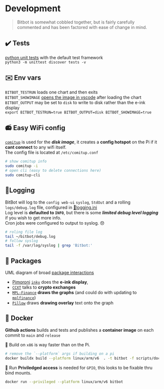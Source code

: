 # Development
> Bitbot is somewhat cobbled together, but is fairly carefully commented and has been factored with ease of change in mind.  

## ✔️ Tests 
[python unit tests](/tests) with the default test framework  
`python3 -m unittest discover tests -v`

## ✉️ Env vars 
`BITBOT_TESTRUN` loads one chart and then exits  
`BITBOT_SHOWIMAGE` [opens the image in vscode](/run.py) after loading the chart  
`BITBOT_OUTPUT` may be set to `disk` to write to disk rather than the e-ink display  
`export BITBOT_TESTRUN=true BITBOT_OUTPUT=disk BITBOT_SHOWIMAGE=true`

## 📻 Easy WiFi config 
[`comitup`](https://github.com/davesteele/comitup) is used for the ***disk image***, it creates a **config hotspot** on the Pi if it **cant connect** to any wifi itself.  
The config file is located at `/etc/comitup.conf`
```sh
# show comitup info
sudo comitup -i
# open cli (easy to delete connections here)
sudo comitup-cli
```

## 🌳Logging 
BitBot will log to the `config web-ui` `syslog`, `StdOut` and a rolling `logs/debug.log` file, configured in [📁logging.ini](/logging.ini)  
Log level is **defaulted to `INFO`**, but there is some ***limited debug level logging*** if you wish to get more info.  
Cron jobs were configured to output to syslog. 😞
```sh
# roling file log
tail ~/bitbot/debug.log
# follow syslog
tail -f /var/log/syslog | grep 'Bitbot:'
```

## 🎁 Packages 
UML diagram of broad [package interactions](http://www.plantuml.com/plantuml/svg/3Oon3KCX30NxFqMo0EvJ_LN0M7mhO11-LjOFrUckkDkHDsBqwwt6FQh4xgy7MFuXslcNckA94YwRfq4CYUUWEgseDIgACa4Zgvt6JcT5A_CtD_6qZbstM3ty0m00)  

 - [Pimoroni](pimoroni.com) [`inky`](https://github.com/pimoroni/inky) does the **e-ink display**, 
 - [`CCXT`](https://github.com/ccxt/ccxt) talks to **crypto exchanges**
 - [`MPL-Finance`](https://github.com/matplotlib/mpl-finance) **draws the graphs** (and could do with updating to [`mplfinance`](https://github.com/matplotlib/mplfinance))
 - [`Pillow`](https://github.com/python-pillow/Pillow) draws **drawing overlay** text onto the graph

## 🐳 Docker 
**Github actions** builds and tests and publishes a **container image** on each commit to `main` and `release`  

🐳 Build on `x86` is way faster than on the Pi.
```sh
# remove the `--platform` args if building on a pi
docker buildx build --platform linux/arm/v6  . -t bitbot -f scripts/docker/dockerfile --progress string
```
🐳 Run **Priviledged access** is needed for `GPIO`, this looks to be fixable thru bind mounts.
```sh
docker run --privileged --platform linux/arm/v6 bitbot
```